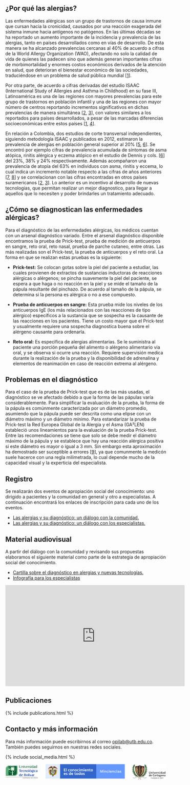## ¿Por qué las alergias?

Las enfermedades alérgicas son un grupo de trastornos de causa inmune que cursan hacia la cronicidad, causados por una reacción exagerada del sistema inmune hacia antígenos no patógenos. En las últimas décadas se ha reportado un aumento importante  de la  incidencia y prevalencia de las alergias, tanto en países desarrollados como en vías de desarrollo. De esta manera se ha alcanzado prevalencias cercanas al 40% de acuerdo a cifras de la World Allergy Organization (WAO), afectando no solo la calidad de vida de quienes las padecen sino que además generan importantes cifras de morbimortalidad y enormes costos económicos derivados de la atención en salud, que deterioran el bienestar económico de las sociedades, traduciéndose en un problema de salud pública mundial [[1](https://www.worldallergy.org/UserFiles/file/WAO-White-Book-on-Allergy_web.pdf)].

Por otra parte, de acuerdo a cifras derivadas del estudio ISAAC (International Study of Allergies and Asthma in Childhood) en su fase III, Latinoamérica es una de las regiones con mayores prevalencias para este grupo de trastornos en población infantil y una de las regiones con mayor número de centros reportando incrementos significativos en dichas prevalencias de manera simultánea [[2](https://www.sciencedirect.com/science/article/abs/pii/S0301054612001097), [3](https://www.sciencedirect.com/science/article/abs/pii/S0140673606692830)], con valores similares a los reportados para países desarrollados, a pesar de las marcadas diferencias socioeconómicas entre estos países [[1](https://www.worldallergy.org/UserFiles/file/WAO-White-Book-on-Allergy_web.pdf), [4](https://www.sciencedirect.com/science/article/abs/pii/S0140673697073029)].

En relación a Colombia, dos estudios de corte transversal independientes, siguiendo metodología ISAAC y publicados en 2012, estimaron la prevalencia de alergias en población general superior al 20% [[5](https://www.sciencedirect.com/science/article/abs/pii/S0165587612000407), [6](https://link.springer.com/article/10.1186/1471-2466-12-17)]. Se encontró por ejemplo cifras de prevalencia acumulada de síntomas de asma atópica, rinitis alérgica y eczema atópico en el estudio de Dennis y cols. [[6](https://link.springer.com/article/10.1186/1471-2466-12-17)] del 23%, 38% y 24% respectivamente. Además acompañaron una prevalencia de atopía del 63% en individuos con asma, rinitis y eccema, lo cual indica un incremento notable respecto a las cifras de años anteriores [[7](https://pubmed.ncbi.nlm.nih.gov/1610029/), [8](https://www.sciencedirect.com/science/article/abs/pii/S1081120610612653)] y se correlacionan con las cifras encontradas en otros países suramericanos [[2](https://www.sciencedirect.com/science/article/abs/pii/S0301054612001097), [3](https://www.sciencedirect.com/science/article/abs/pii/S0140673606692830)]. Lo anterior es un incentivo al desarrollo de nuevas tecnologias, que permitan realizar un mejor diagnostico, para llegar a aquellos que lo necesiten y poder brindarles un tratamiento adecuado.

## ¿Cómo se diagnostican las enfermedades alérgicas? 

Para el diagnóstico de las enfermedades alérgicas, los médicos cuentan con un arsenal diagnóstico variado. Entre el arsenal diagnóstico disponible encontramos la prueba de Prick-test, prueba de medición de anticuerpos en sangre, reto oral, reto nasal, prueba de parche cutaneo, entre otras. Las más realizadas son el Prick-test, la prueba de anticuerpos y el reto oral. La forma en que se realizan estas pruebas es la siguiente:

- **Prick-test:** Se colocan gotas sobre la piel del paciente a estudiar, las cuales provienen de extractos de sustancias inductoras de reacciones alérgicas o alérgenos; se pincha suavemente la piel del paciente, se espera a que haga o no reacción en la piel y se mide el tamaño de la pápula resultante del pinchazo. De acuerdo al tamaño de la pápula, se determina si la persona es alérgica o no a ese compuesto.

- **Prueba de anticuerpos en sangre:** Esta prueba mide los niveles de los anticuerpos IgE  (los más relacionados con las reacciones de tipo alérgico) específicos a la sustancia que se sospecha es la causante de las reacciones en los pacientes. Tiene un costo mayor que el Prick-test y usualmente requiere una sospecha diagnostica buena sobre el alérgeno causante para ordenarla.

- **Reto oral:** Es específica de alergias alimentarias. Se le suministra al paciente una porción pequeña del alimento o alérgeno alimentario via oral, y se observa si ocurre una reacción. Requiere supervisión medica durante la realización de la prueba y la disponibilidad de adrenalina y elementos de reanimación en caso de reacción extrema al alérgeno.


## Problemas en el diagnóstico
Para el caso de la prueba de Prick-test que es de las más usadas, el diagnóstico se ve afectado debido a que la forma de las pápulas varía considerablemente. Para simplificar la evaluación de la prueba, la forma de la pápula es comúnmente caracterizada por un diámetro promedio, asumiendo que la pápula puede ser descrita como una elipse con un diámetro máximo y un diámetro mínimo. Para estandarizar la prueba de Prick-test la Red Europea Global de la Alergia y el Asma (GA²LEN) estableció unos lineamientos para la evaluación de la prueba Prick-test. Entre las recomendaciones se tiene que solo se debe medir el diámetro máximo de la pápula y se establece que hay una reacción alérgica positiva si este diámetro es mayor o igual a 3 mm. Sin embargo esta aproximación ha demostrado ser suceptible a errores [[9](https://www.narcis.nl/publication/RecordID/oai:repub.eur.nl:95054)], ya que comunmente la medicón suele hacerce con una regla milimetrada, lo cual depende mucho de la capacidad visual y la experticia del especialista.


## Registro
Se realizarán dos eventos de apropiación social del conocimiento: uno dirigido a pacientes y la comunidad en general y otro a especialistas. A continuación encontrará los enlaces de inscripción para cada uno de los eventos.
* [Las alergias y su diagnóstico: un diálogo con la comunidad.](https://utb-edu.zoom.us/webinar/register/WN_9MhpStZeTe-9hvSnEd5U2w)
* [Las alergias y su diagnóstico: un diálogo con los especialistas.](https://utb-edu.zoom.us/webinar/register/WN_8rFn9xxpSOqlOtmmhnXWaA)


## Material audiovisual

A partir del diálogo con la comunidad y revisando sus propuestas elaboramos el siguiente material como parte de la estrategia de apropiación social del conocimiento.

* [Cartilla sobre el diagnóstico en alergias y nuevas tecnologías.]({{site.url}}/pdfs/cartilla-diagnostico-utb-final.pdf)
* [Infografía para los especialistas]({{site.url}}/pdfs/infografia-diagnostico-utb_final-reducedsize.pdf)

<iframe width="560" height="315" src="https://www.youtube-nocookie.com/embed/5K0udYrnFUA" title="YouTube video player" frameborder="0" allow="accelerometer; autoplay; clipboard-write; encrypted-media; gyroscope; picture-in-picture" allowfullscreen></iframe>


## Publicaciones

{% include publications.html %}



## Contacto y más información

Para más información puede escribirnos al correo <opilab@utb.edu.co>. También puedes seguirnos en nuestras redes sociales.

{% include social_media.html %}

<img src="images/uni_min_logo.png" alt="Drawing" style="width: 500px;"/>
